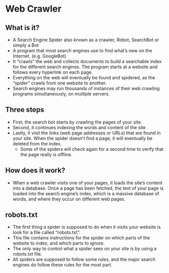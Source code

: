 # Web Crawler

## What is it?
- A Search Engine Spider also known as a crawler, Robot, SearchBot or simply a Bot
- A program that most search engines use to find what’s new on the Internet. (e.g. GoogleBot)
- It “crawls” the web and collects documents to build a searchable index for the different search engines. The program starts at a website and follows every hyperlink on each page.
- Everything on the web will eventually be found and spidered, as the “spider” crawls from one website to another.
- Search engines may run thousands of instances of their web crawling programs simultaneously, on multiple servers.

## Three steps
- First, the search bot starts by crawling the pages of your site.
- Second, it continues indexing the words and content of the site
- Lastly, it visit the links (web page addresses or URLs) that are found in your site. When the spider doesn’t find a page, it will eventually be deleted from the index.
  - Some of the spiders will check again for a second time to verify that the page really is offline.

## How does it work?
- When a web crawler visits one of your pages, it loads the site’s content into a database. Once a page has been fetched, the text of your page is loaded into the search engine’s index, which is a massive database of words, and where they occur on different web pages.

## robots.txt
- The first thing a spider is supposed to do when it visits your website is look for a file called “robots.txt”.
- This file contains instructions for the spider on which parts of the website to index, and which parts to ignore.
- The only way to control what a spider sees on your site is by using a robots.txt file.
- All spiders are supposed to follow some rules, and the major search engines do follow these rules for the most part.
